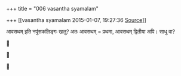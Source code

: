 +++
title = "006 vasantha syamalam"

+++
[[vasantha syamalam	2015-01-07, 19:27:36 [Source](https://groups.google.com/g/samskrita/c/63wroIHIbTU)]]



आवसथम् इति नपुंसकलिङ्गः खलु? अतः आवसथम् = प्रथमा, आवसथम् द्वितीया अपि। साधु वा?

  








